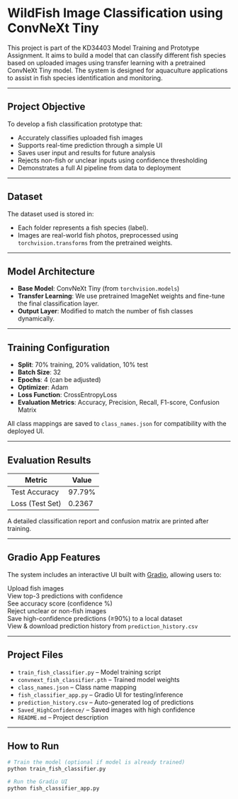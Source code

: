 
# WildFish Image Classification using ConvNeXt Tiny

This project is part of the KD34403 Model Training and Prototype Assignment. It aims to build a model that can classify different fish species based on uploaded images using transfer learning with a pretrained ConvNeXt Tiny model. The system is designed for aquaculture applications to assist in fish species identification and monitoring.

---

## Project Objective

To develop a fish classification prototype that:
- Accurately classifies uploaded fish images
- Supports real-time prediction through a simple UI
- Saves user input and results for future analysis
- Rejects non-fish or unclear inputs using confidence thresholding
- Demonstrates a full AI pipeline from data to deployment

---

## Dataset

The dataset used is stored in:


- Each folder represents a fish species (label).
- Images are real-world fish photos, preprocessed using `torchvision.transforms` from the pretrained weights.

---

## Model Architecture

- **Base Model**: ConvNeXt Tiny (from `torchvision.models`)
- **Transfer Learning**: We use pretrained ImageNet weights and fine-tune the final classification layer.
- **Output Layer**: Modified to match the number of fish classes dynamically.

---

## Training Configuration

- **Split**: 70% training, 20% validation, 10% test
- **Batch Size**: 32
- **Epochs**: 4 (can be adjusted)
- **Optimizer**: Adam
- **Loss Function**: CrossEntropyLoss
- **Evaluation Metrics**: Accuracy, Precision, Recall, F1-score, Confusion Matrix

All class mappings are saved to `class_names.json` for compatibility with the deployed UI.

---

## Evaluation Results

| Metric          | Value         |
|-----------------|---------------|
| Test Accuracy   | 97.79%        |
| Loss (Test Set) | 0.2367        |

A detailed classification report and confusion matrix are printed after training.

---

## Gradio App Features

The system includes an interactive UI built with [Gradio](https://gradio.app), allowing users to:

Upload fish images  
View top-3 predictions with confidence  
See accuracy score (confidence %)  
Reject unclear or non-fish images  
Save high-confidence predictions (≥90%) to a local dataset  
View & download prediction history from `prediction_history.csv`

---

## Project Files

- `train_fish_classifier.py` – Model training script
- `convnext_fish_classifier.pth` – Trained model weights
- `class_names.json` – Class name mapping
- `fish_classifier_app.py` – Gradio UI for testing/inference
- `prediction_history.csv` – Auto-generated log of predictions
- `Saved_HighConfidence/` – Saved images with high confidence
- `README.md` – Project description

---

## How to Run

```bash
# Train the model (optional if model is already trained)
python train_fish_classifier.py

# Run the Gradio UI
python fish_classifier_app.py
